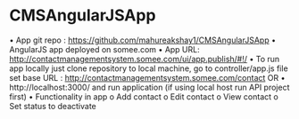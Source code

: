 # CMSAngularJSApp
•	App  git repo : https://github.com/mahureakshay1/CMSAngularJSApp
•	AngularJS app deployed on somee.com
•	App URL: http://contactmanagementsystem.somee.com/ui/app.publish/#!/
•	To run app locally just clone repository to local machine, go to controller/app.js file  set base URL : http://contactmanagementsystem.somee.com/contact    OR
•	http://localhost:3000/ 	     and run application  (if using local host run API project first)
•	Functionality in app
o	Add contact
o	Edit contact
o	View contact
o	Set status to deactivate
